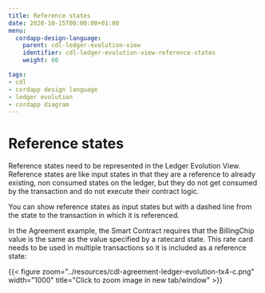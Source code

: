 ```yaml
---
title: Reference states
date: 2020-10-15T00:00:00+01:00
menu:
  cordapp-design-language:
    parent: cdl-ledger-evolution-view
    identifier: cdl-ledger-evolution-view-reference-states
    weight: 60

tags:
- cdl
- cordapp design language
- ledger evolution
- cordapp diagram
---
```


# Reference states

Reference states need to be represented in the Ledger Evolution View. Reference states are like input states in that they are a reference to already existing, non consumed states on the ledger, but they do not get consumed by the transaction and do not execute their contract logic.

You can show reference states as input states but with a dashed line from the state to the transaction in which it is referenced.

In the Agreement example, the Smart Contract requires that the BillingChip value is the same as the value specified by a ratecard state. This rate card needs to be used in multiple transactions so it is included as a reference state:

{{< figure zoom="../resources/cdl-agreement-ledger-evolution-tx4-c.png" width="1000" title="Click to zoom image in new tab/window" >}}
